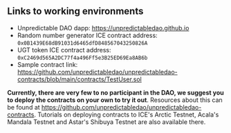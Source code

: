 ## Links to working environments

* Unpredictable DAO dapp: https://unpredictabledao.github.io
* Random number generator ICE contract address: `0x0B1439E68dB91031d6465dfD848567043250826A`
* UGT token ICE contract address: `0xC2469d565A2DC77f4a496Ff5e3B25ED69Ea8AB6b`
* Sample contract link: https://github.com/unpredictabledao/unpredictabledao-contracts/blob/main/contracts/TestUser.sol

**Currently, there are very few to no participant in the DAO, we suggest you to deploy the contracts on your own to try it out**. Resources about this can be found at https://github.com/unpredictabledao/unpredictabledao-contracts. Tutorials on deploying contracts to ICE's Arctic Testnet, Acala's Mandala Testnet and Astar's Shibuya Testnet are also available there.
